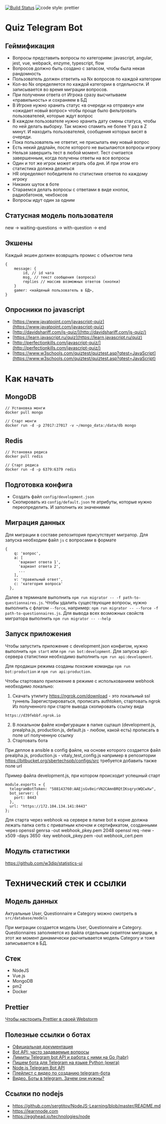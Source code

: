 [![Build Status](https://travis-ci.org/justVitalius/quiz-telegram-bot.svg?branch=master)](https://travis-ci.org/justVitalius/quiz-telegram-bot)
![code style: prettier](https://img.shields.io/badge/code_style-prettier-ff69b4.svg?style=flat-square)

# Quiz Telegram Bot

## Геймификация

* Вопросы представить вопросы по категориям: javascript, angular, jest, vue, webpack, enzyme, typescript, flow
* Вопросов должно быть создано с запасом, чтобы была некая рандомность
* Пользователь должен ответить на Nx вопросов по каждой категории
* Кол-во Nx определяется по каждой категории в отдельности. И записывается во время миграции вопросов.
* При получении ответа от Игрока сразу высчитываем «правильность» и сохраняем в БД
* В Игроке нужно хранить статус «в очереди на отправку» или «ожидает новый вопрос» чтобы проще было фильтровать пользователей, которые ждут вопрос
* В каждом пользователе нужно хранить дату смены статуса, чтобы по ней делать выборку. Так можно спамить не более Y раз в Z минут. И находить пользователей, сообщения которых висят в очереди.
* Пока пользователь не ответит, не присылать ему новый вопрос
* Есть некий дедлайн, после которого не высылаются вопросы игроку
* Нельзя завершить тест в любой момент. Тест считается завершенным, когда получены ответы на все вопросы
* Один и тот же игрок может играть оба дня. И при этом его статистика должна делиться
* HR определяют победителя по статистике ответов по каждому игроку
* Никаких шуток в боте
* Стараемся делать вопросы с ответами в виде кнопок, радиобатонов, чекбоксов
* Вопросы идут один за одним

## Статусная модель пользователя

new -> waiting-questions -> with-question -> end

## Экшены

Каждый экшен должен возврщать промис с объектом типа

```
{
    message: {
        id, // id чата
        msg, // текст сообщения (вопроса)
        replies // массив возможных ответов (кнопки)
    }
    gamer: <найденый пользователь в БД>,
}
```

## Опросники по javascript

* [https://www.javatpoint.com/javascript-quiz](https://www.javatpoint.com/javascript-quiz)
* [http://davidshariff.com/js-quiz/](http://davidshariff.com/js-quiz/)
* [https://learn.javascript.ru/quiz](https://learn.javascript.ru/quiz)
* [http://perfectionkills.com/javascript-quiz/](http://perfectionkills.com/javascript-quiz/)
* [https://www.w3schools.com/quiztest/quiztest.asp?qtest=JavaScript](https://www.w3schools.com/quiztest/quiztest.asp?qtest=JavaScript)

# Как начать

## MongoDB

```
// Установка монги
docker pull mongo

// Старт монги
docker run -d -p 27017:27017 -v ~/mongo_data:/data/db mongo
```

## Redis

```
// Установка редиса
docker pull redis

// Старт редиса
docker run -d -p 6379:6379 redis
```

## Подготовка конфига

* Создать файл `config/development.json`
* Скопировать из `config/default.json` те атрибуты, которые нужно переопределить. И заполнить их значениями

## Миграция данных

Для миграции в составе репозитория присутствует мигратор. Для запуска необходим файл `js` с вопросами в формате

```
{
    q: 'вопрос',
    a: [
      'вариант ответа 1',
      'вариант ответа 2',
      ...
    ],
    v: 'правильный ответ',
    c: 'категория вопроса'
  },
```

Далее в терминале выполнить `npm run migrator -- -f path-to-questionnaires.js`. Чтобы удалить существующие вопросы, нужно выполнить с флагом `--force`, например: `npm run migrator -- --force -f path-to-questionnaires.js`.
Для вывода всех возможных свойств мигратора выполнить `npm run migrator -- --help`

## Запуск приложения

Чтобы запустить приложение с development.json конфигом, нужно выполнить `npm start` или `npm run bot:development`.
Для запуска api-сервера статистики необходимо выполнить `npm run api:development`.

Для продакшн режима созданы похожие команды `npm run bot:production` и `npm run api:production`.

Чтобы стартовало приложение в режиме с испольхованием webhook необходимо локально:

1.  Скачать утилиту https://ngrok.com/download - это локальный ssl туннель
    Зарегистрироваться, прописать authtoken, стартовать ngrok
    Из полученного при старте вывода скопировать ссылку вида

```
https://d39febbf.ngrok.io
```

2.  В локальном файле конфигурации в папке сщташп (development.js, prealpha.js, production.js, default.js - любом, какой есть)
    прописать в поле url полученную ссылку
3.  Стартовать бота

При деплое в ansible в config файле, на основе которого создается файл prealpha.js, production.js - vitaly_test_config.js например
в репозитории https://bitbucket.org/sbertechspb/configs/src требуется добавить также поле url

Пример файла development.js, при котором происходит успешный старт

```
module.exports = {
  telegramBotToken: "588143760:AAEjsGv8eirVN2CAmnBRQtIKsqrycWQCwXw",
  bot_server: {
    port: 8443
  },
  url: "https://172.104.134.141:8443"
};
```

Для старта через webhook на сервере в папке bot в корне должна лежать папка certs с приватным ключом и сертификатом, созданными через
openssl genrsa -out webhook_pkey.pem 2048
openssl req -new -x509 -days 3650 -key webhook_pkey.pem -out webhook_cert.pem

## Модуль статистики

https://github.com/w3dip/statistics-ui

# Технический стек и ссылки

## Модель данных

Актуальные User, Questionnaire и Category можно смотреть в `src/database/models`

При миграции создается модель User, Questionnaire и Category.
Questionnaires заполняется из файла отдельным скриптом миграции,
в этот же момент динамически расчитывается модель Category и тоже записывается в БД.

## Стек

* NodeJS
* Vue.js
* MongoDB
* pm2
* Docker

## Prettier

[Чтобы настроить Prettier в своей Webstorm](https://prettier.io/docs/en/webstorm.html)

## Полезные ссылки о ботах

* [Официальная документация](https://core.telegram.org/bots/api)
* [Bot API: часто задаваемые вопросы](https://tlgrm.ru/docs/bots/faq)
* [Лимиты Telegram bot API и работа с ними на Go (habr)](https://habrahabr.ru/post/317666/)
* [Пишем бота для Telegram на языке Python (книга)](https://www.gitbook.com/book/groosha/telegram-bot-lessons/details)
* [Node.js Telegram Bot API](https://github.com/yagop/node-telegram-bot-api)
* [Плейлист с видео по созданию telegram-бота](https://www.youtube.com/watch?v=5_BnZQENB2g&list=PLD-piGJ3Dtl3zlRzM4kyWgjHAZv_HDvHH)
* [Видео. Боты в telegram. Зачем они нужны?](https://www.youtube.com/watch?v=_HLbYEEUCtk&t=903s)

## Ссылки по nodejs

* https://github.com/sergtitov/NodeJS-Learning/blob/master/README.md
* https://learnnode.com
* https://egghead.io/technologies/node
